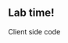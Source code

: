 <!-- .slide: data-background="url('resources/lab2.jpg')" -->
<!-- .slide: class="lab" -->

## Lab time!

Client side code

